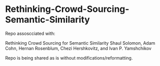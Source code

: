 # Rethinking-Crowd-Sourcing-Semantic-Similarity

Repo assoscciated with: 

Rethinking Crowd Sourcing for Semantic Similarity
Shaul Solomon, Adam Cohn, Hernan Rosenblum, Chezi Hershkovitz, and
Ivan P. Yamshchikov

Repo is being shared as is without modifications/reformatting.

